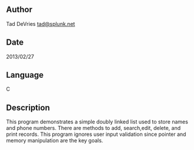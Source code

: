 
## Author
Tad DeVries <tad@splunk.net>

## Date
2013/02/27
 
## Language
C

## Description 
This program demonstrates a simple doubly linked list used to store names and phone numbers. There are methods to add, search,edit, delete, and print records. This program ignores user input validation since pointer and memory manipulation are the key goals.